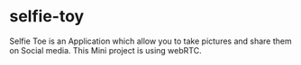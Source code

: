 # selfie-toy
Selfie Toe is an Application which allow you to take pictures and share them on Social media.
This Mini project is using webRTC.
